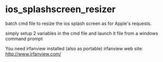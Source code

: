 ios_splashscreen_resizer
========================

batch cmd file to resize the ios splash screen as for Apple's requests.

simply setup 2 variables in the cmd file and launch it file from a windows command prompt

You need irfanview installed (also as portable)
irfanview web site: http://www.irfanview.com/



